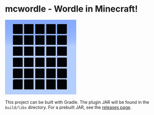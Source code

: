 # mcwordle - Wordle in Minecraft!
![A gif displaying how mcwordle functions](wordle.gif)

This project can be built with Gradle. The plugin JAR will be found in the `build/libs` directory. For a prebuilt JAR, see the [releases page](https://github.com/WHEOfficial/mcwordle/releases).
